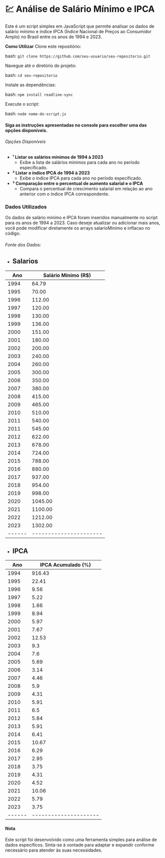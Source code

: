 # 💹 Análise de Salário Mínimo e IPCA
Este é um script simples em JavaScript que permite analisar os dados de salário mínimo e índice IPCA (Índice Nacional de Preços ao Consumidor Amplo) no Brasil entre os anos de 1994 e 2023.

**Como Utilizar**
Clone este repositório:

bash:
`` git clone https://github.com/seu-usuario/seu-repositorio.git ``

Navegue até o diretório do projeto:

bash:
`` cd seu-repositorio ``

Instale as dependências:

bash:
`` npm install readline-sync ``

Execute o script:

bash:
`` node nome-do-script.js ``

#### Siga as instruções apresentadas no console para escolher uma das opções disponíveis.

###### Opções Disponíveis
- **¹ Listar os salários mínimos de 1994 à 2023**
  - Exibe a lista de salários mínimos para cada ano no período especificado.
- **² Listar o índice IPCA de 1994 à 2023**
  - Exibe o índice IPCA para cada ano no período especificado.
- **³ Comparação entre o percentual de aumento salarial e o IPCA**
  - Compara o percentual de crescimento salarial em relação ao ano anterior com o índice IPCA correspondente. 

### Dados Utilizados
Os dados de salário mínimo e IPCA foram inseridos manualmente no script para os anos de 1994 a 2023. Caso deseje atualizar ou adicionar mais anos, você pode modificar diretamente os arrays salarioMinimo e inflacao no código.

###### Fonte dos Dados:
  - ## Salarios
| Ano  | Salário Mínimo (R$)  |
|------|----------------------|
| 1994 | 64.79                |
| 1995 | 70.00                |
| 1996 | 112.00               |
| 1997 | 120.00               |
| 1998 | 130.00               |
| 1999 | 136.00               |
| 2000 | 151.00               |
| 2001 | 180.00               |
| 2002 | 200.00               |
| 2003 | 240.00               |
| 2004 | 260.00               |
| 2005 | 300.00               |
| 2006 | 350.00               |
| 2007 | 380.00               |
| 2008 | 415.00               |
| 2009 | 465.00               |
| 2010 | 510.00               |
| 2011 | 540.00               |
| 2011 | 545.00               |
| 2012 | 622.00               |
| 2013 | 678.00               |
| 2014 | 724.00               |
| 2015 | 788.00               |
| 2016 | 880.00               |
| 2017 | 937.00               |
| 2018 | 954.00               |
| 2019 | 998.00               |
| 2020 | 1045.00              |
| 2021 | 1100.00              |
| 2022 | 1212.00              |
| 2023 | 1302.00              |
|------|----------------------|
  - ## IPCA
| Ano  | IPCA Acumulado (%)  |
|------|---------------------|
| 1994 | 916.43              |
| 1995 | 22.41               |
| 1996 | 9.56                |
| 1997 | 5.22                |
| 1998 | 1.66                |
| 1999 | 8.94                |
| 2000 | 5.97                |
| 2001 | 7.67                |
| 2002 | 12.53               |
| 2003 | 9.3                 |
| 2004 | 7.6                 |
| 2005 | 5.69                |
| 2006 | 3.14                |
| 2007 | 4.46                |
| 2008 | 5.9                 |
| 2009 | 4.31                |
| 2010 | 5.91                |
| 2011 | 6.5                 |
| 2012 | 5.84                |
| 2013 | 5.91                |
| 2014 | 6.41                |
| 2015 | 10.67               |
| 2016 | 6.29                |
| 2017 | 2.95                |
| 2018 | 3.75                |
| 2019 | 4.31                |
| 2020 | 4.52                |
| 2021 | 10.06               |
| 2022 | 5.79                |
| 2023 | 3.75                |
|------|---------------------|

#### Nota
Este script foi desenvolvido como uma ferramenta simples para análise de dados específicos. Sinta-se à vontade para adaptar e expandir conforme necessário para atender às suas necessidades.
